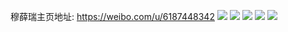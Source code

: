 穆薛瑞主页地址: https://weibo.com/u/6187448342 
![](https://wx4.sinaimg.cn/mw2000/006KJTXUly1h5a2b88lixj30u0140tgg.jpg) 
![](https://wx4.sinaimg.cn/mw2000/006KJTXUly1h4tnobsb0kj30u0140n4q.jpg) 
![](https://wx4.sinaimg.cn/mw2000/006KJTXUly1h4tnoc6vo6j30u01ctaih.jpg) 
![](https://wx4.sinaimg.cn/mw2000/006KJTXUly1h4jc4gp6qfj32ps1j07wh.jpg) 
![](https://wx4.sinaimg.cn/mw2000/006KJTXUly1h4jc0y2ra8j30wd0i3q6e.jpg) 
